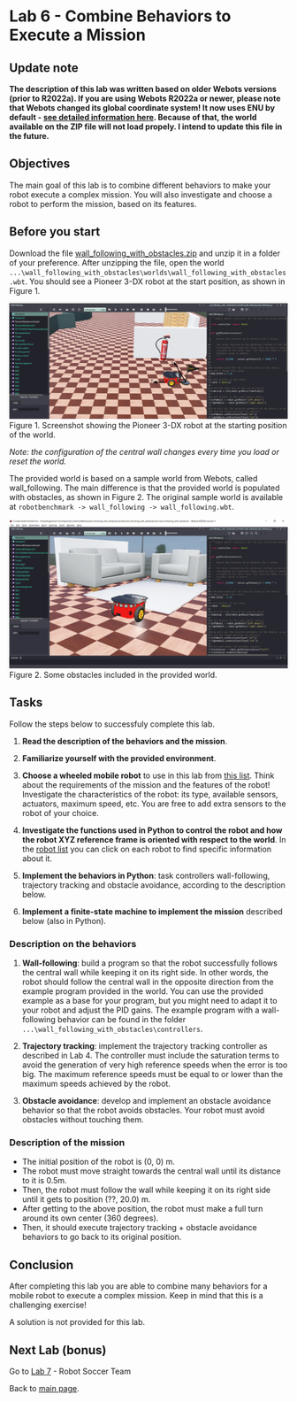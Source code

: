 # Lab 6 - Combine Behaviors to Execute a Mission

## Update note
**The description of this lab was written based on older Webots versions (prior to R2022a). If you are using Webots R2022a or newer, please note that Webots changed its global coordinate system! It now uses ENU by default - [see detailed information here](https://cyberbotics.com/doc/blog/Webots-2022-a-release). Because of that, the world available on the ZIP file will not load propely. I intend to update this file in the future.**

## Objectives
The main goal of this lab is to combine different behaviors to make your robot execute a complex mission. You will also investigate and choose a robot to perform the mission, based on its features.

## Before you start
Download the file [wall_following_with_obstacles.zip](../Lab5/wall_following_with_obstacles.zip) and unzip it in a folder of your preference. After unzipping the file, open the world `...\wall_following_with_obstacles\worlds\wall_following_with_obstacles.wbt`. You should see a Pioneer 3-DX robot at the start position, as shown in Figure 1.

![screenshot_starting_position.png](../Lab5/screenshot_starting_position.png)
Figure 1. Screenshot showing the Pioneer 3-DX robot at the starting position of the world.

_Note: the configuration of the central wall changes every time you load or reset the world._

The provided world is based on a sample world from Webots, called wall_following. The main difference is that the provided world is populated with obstacles, as shown in Figure 2. The original sample world is available at `robotbenchmark -> wall_following -> wall_following.wbt`.

![screenshot_pioneer.png](../Lab5/screenshot_pioneer.png)
Figure 2. Some obstacles included in the provided world.

## Tasks
Follow the steps below to successfuly complete this lab.

1. **Read the description of the behaviors and the mission**. 

2. **Familiarize yourself with the provided environment**.

3. **Choose a wheeled mobile robot** to use in this lab from  [this list](https://cyberbotics.com/doc/guide/robots). Think about the requirements of the mission and the features of the robot! Investigate the characteristics of the robot: its type, available sensors, actuators, maximum speed, etc. You are free to add extra sensors to the robot of your choice.

4. **Investigate the functions used in Python to control the robot and how the robot XYZ reference frame is oriented with respect to the world**. In the [robot list](https://cyberbotics.com/doc/guide/robots) you can click on each robot to find specific information about it.

5. **Implement the behaviors in Python**: task controllers wall-following, trajectory tracking and obstacle avoidance, according to the description below. 

6. **Implement a finite-state machine to implement the mission** described below (also in Python).

### Description on the behaviors
1.	**Wall-following**: build a program so that the robot successfully follows the central wall while keeping it on its right side. In other words, the robot should follow the central wall in the opposite direction from the example program provided in the world. You can use the provided example as a base for your program, but you might need to adapt it to your robot and adjust the PID gains. The example program with a wall-following behavior can be found in the folder `...\wall_following_with_obstacles\controllers`.

2.	**Trajectory tracking**: implement the trajectory tracking controller as described in Lab 4. The controller must include the saturation terms to avoid the generation of very high reference speeds when the error is too big. The maximum reference speeds must be equal to or lower than the maximum speeds achieved by the robot.

3.	**Obstacle avoidance**: develop and implement an obstacle avoidance behavior so that the robot avoids obstacles. Your robot must avoid obstacles without touching them. 

### Description of the mission
- The initial position of the robot is (0, 0) m. 
- The robot must move straight towards the central wall until its distance to it is 0.5m.
- Then, the robot must follow the wall while keeping it on its right side until it gets to position (??, 20.0) m. 
- After getting to the above position, the robot must make a full turn around its own center (360 degrees).
- Then, it should execute trajectory tracking + obstacle avoidance behaviors to go back to its original position. 

## Conclusion
After completing this lab you are able to combine many behaviors for a mobile robot to execute a complex mission. Keep in mind that this is a challenging exercise! 

A solution is not provided for this lab.

## Next Lab (bonus)
Go to [Lab 7](../Lab7/README.md) - Robot Soccer Team

Back to [main page](../README.md).
